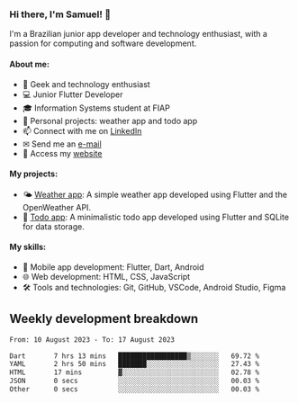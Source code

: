 ### Hi there, I'm Samuel! 👋

I'm a Brazilian junior app developer and technology enthusiast, with a passion for computing and software development.

#### About me:

- 🌟 Geek and technology enthusiast
- 💻 Junior Flutter Developer
- 🎓 Information Systems student at FIAP
- 🔭 Personal projects: weather app and todo app
- 📫 Connect with me on [LinkedIn](https://www.linkedin.com/in/samuel-s-marques/)
- ✉ Send me an [e-mail](mailto:samuel.s.marques@protonmail.com)
- 🔗 Access my [website](https://samuel-marques.me/)

#### My projects:

- 🌤️ [Weather app](https://github.com/samuel-s-marques/weather-app): A simple weather app developed using Flutter and the OpenWeather API.
- 📝 [Todo app](https://github.com/samuel-s-marques/todo-app): A minimalistic todo app developed using Flutter and SQLite for data storage.

#### My skills:

- 📱 Mobile app development: Flutter, Dart, Android
- 🌐 Web development: HTML, CSS, JavaScript
- 🛠️ Tools and technologies: Git, GitHub, VSCode, Android Studio, Figma

## Weekly development breakdown
<!--START_SECTION:waka-->

```txt
From: 10 August 2023 - To: 17 August 2023

Dart       7 hrs 13 mins   █████████████████▒░░░░░░░   69.72 %
YAML       2 hrs 50 mins   ███████░░░░░░░░░░░░░░░░░░   27.43 %
HTML       17 mins         ▓░░░░░░░░░░░░░░░░░░░░░░░░   02.78 %
JSON       0 secs          ░░░░░░░░░░░░░░░░░░░░░░░░░   00.03 %
Other      0 secs          ░░░░░░░░░░░░░░░░░░░░░░░░░   00.03 %
```

<!--END_SECTION:waka-->
